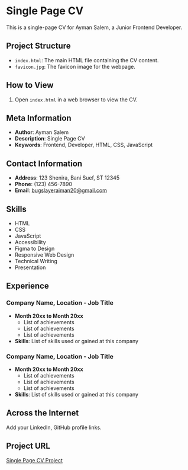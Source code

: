 # Single Page CV

This is a single-page CV for Ayman Salem, a Junior Frontend Developer.

## Project Structure

- `index.html`: The main HTML file containing the CV content.
- `favicon.jpg`: The favicon image for the webpage.

## How to View

1. Open `index.html` in a web browser to view the CV.

## Meta Information

- **Author**: Ayman Salem
- **Description**: Single Page CV
- **Keywords**: Frontend, Developer, HTML, CSS, JavaScript

## Contact Information

- **Address**: 123 Shenira, Bani Suef, ST 12345
- **Phone**: (123) 456-7890
- **Email**: bugslayeraiman20@gmail.com

## Skills

- HTML
- CSS
- JavaScript
- Accessibility
- Figma to Design
- Responsive Web Design
- Technical Writing
- Presentation

## Experience

### Company Name, Location - Job Title
- **Month 20xx to Month 20xx**
  - List of achievements
  - List of achievements
  - List of achievements
- **Skills**: List of skills used or gained at this company

### Company Name, Location - Job Title
- **Month 20xx to Month 20xx**
  - List of achievements
  - List of achievements
  - List of achievements
- **Skills**: List of skills used or gained at this company

## Across the Internet

Add your LinkedIn, GitHub profile links.

## Project URL

[Single Page CV Project](https://roadmap.sh/projects/single-page-cv)
